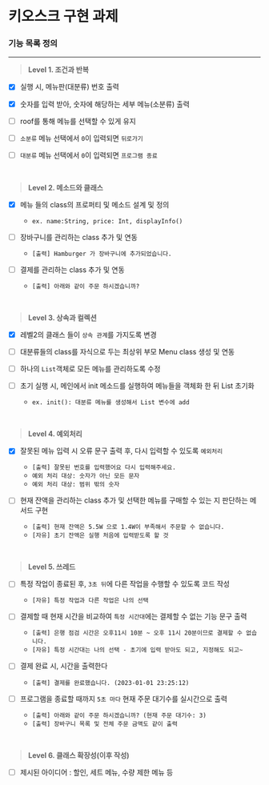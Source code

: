 # 키오스크 구현 과제

### 기능 목록 정의
___

> **Level 1. 조건과 반복**
- [x] 실행 시, 메뉴판(대분류) 번호 출력


- [x] 숫자를 입력 받아, 숫자에 해당하는 세부 메뉴(소분류) 출력


- [ ] roof를 통해 메뉴를 선택할 수 있게 유지


- [ ] `소분류` 메뉴 선택에서 `0`이 입력되면 `뒤로가기`


- [ ] `대분류` 메뉴 선택에서 `0`이 입력되면 `프로그램 종료`

<br>

> **Level 2. 메소드와 클래스**
- [x] 메뉴 들의 class의 프로퍼티 및 메소드 설계 및 정의
  - `ex. name:String, price: Int, displayInfo()`


- [ ] 장바구니를 관리하는 class 추가 및 연동
  - `[출력] Hamburger 가 장바구니에 추가되었습니다.`


- [ ] 결제를 관리하는 class 추가 및 연동
  - `[출력] 아래와 같이 주문 하시겠습니까?`

<br>

> **Level 3. 상속과 컬렉션**
- [x] 레벨2의 클래스 들이 `상속 관계`를 가지도록 변경


- [ ] 대분류들의 class를 자식으로 두는 최상위 부모 Menu class 생성 및 연동


- [ ] 하나의 `List`객체로 모든 메뉴를 관리하도록 수정


- [ ] 초기 실행 시, 메인에서 init 메소드를 실행하여 메뉴들을 객체화 한 뒤 List 초기화
    - `ex. init(): 대분류 메뉴를 생성해서 List 변수에 add`

<br>

> **Level 4. 예외처리**
- [x] 잘못된 메뉴 입력 시 오류 문구 출력 후, 다시 입력할 수 있도록 `예외처리`
    - `[출력] 잘못된 번호를 입력했어요 다시 입력해주세요.`
    - `예외 처리 대상: 숫자가 아닌 모든 문자`
    - `예외 처리 대상: 범위 밖의 숫자`


- [ ] 현재 잔액을 관리하는 class 추가 및 선택한 메뉴를 구매할 수 있는 지 판단하는 메서드 구현
    - `[출력] 현재 잔액은 5.5W 으로 1.4W이 부족해서 주문할 수 없습니다.`
    - `[자유] 초기 잔액은 실행 처음에 입력받도록 할 것`


<br>

> **Level 5. 쓰레드**
- [ ] 특정 작업이 종료된 후, `3초 뒤`에 다른 작업을 수행할 수 있도록 코드 작성
    - `[자유] 특정 작업과 다른 작업은 나의 선택`


- [ ] 결제할 때 현재 시간을 비교하여 `특정 시간대`에는 결제할 수 없는 기능 문구 출력
    - `[출력] 은행 점검 시간은 오후11시 10분 ~ 오후 11시 20분이므로 결제할 수 없습니다.`
    - `[자유] 특정 시간대는 나의 선택 - 초기에 입력 받아도 되고, 지정해도 되고~`


- [ ] 결제 완료 시, 시간을 출력한다
    - `[출력] 결제를 완료했습니다. (2023-01-01 23:25:12)`


- [ ] 프로그램을 종료할 때까지 `5초 마다` 현재 주문 대기수를 실시간으로 출력
    - `[출력] 아래와 같이 주문 하시겠습니까? (현재 주문 대기수: 3)`
    - `[출력] 장바구니 목록 및 전체 주문 금액도 같이 출력`

<br>

> **Level 6. 클래스 확장성(이후 작성)**
- [ ] 제시된 아이디어 : 할인, 세트 메뉴, 수량 제한 메뉴 등

<br><br><br>